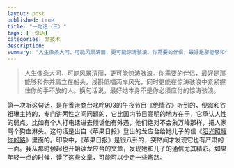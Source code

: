 ```yaml
---
layout: post
published: true
title: "一句话（三）"
tags: [一句话]
categories: 非技术    
description: 
summary: "人生像条大河，可能风景清丽，更可能惊涛骇浪。你需要的伴侣，最好是那能够和你并肩立在船头，浅斟低唱两岸风光，同时更能在惊涛骇浪中紧紧握住你的手不放的人。换句话说，最好她本身不是你必须应付的惊涛骇浪。 第一次听这句话，是在香港商台叱咤903的午"
---
```

> 人生像条大河，可能风景清丽，更可能惊涛骇浪。你需要的伴侣，最好是那能够和你并肩立在船头，浅斟低唱两岸风光，同时更能在惊涛骇浪中紧紧握住你的手不放的人。换句话说，最好她本身不是你必须应付的惊涛骇浪。  
> 

  
第一次听这句话，是在香港商台叱咤903的午夜节目《绝情谷》听到的，倪震和谷祖琳主持的，专门讲两性之间问题的，它比国内节目高明的地方在于，它承认人性的弱点。比如有个人打电话进去倾诉他有外遇，他们绝对不会象万峰那样，把人家骂个狗血淋头。这句话是出自《苹果日报》登出的龙应台给她儿子的信《[阳光照耀你的路][Link 1]》里面的。印象中，《苹果日报》是很八卦的，突然间才发现它也有严肃的一面。我从那时候起也开始读龙应台的文章，发现她和儿子的通信尤其精彩。如果年轻一点的时候，读了这些文章，可能可以少走一些弯路。


[Link 1]: http://blog.yypig.net/2005/05/blog-post_115381458091154230.html